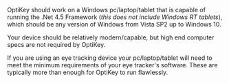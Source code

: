 OptiKey should work on a Windows pc/laptop/tablet that is capable of running the .Net 4.5 Framework (*this does not include Windows RT tablets*), which should be any version of Windows from Vista SP2 up to Windows 10. 

Your device should be relatively modern/capable, but high end computer specs are not required by OptiKey.

If you are using an eye tracking device your pc/laptop/tablet will need to meet the minimum requirements of your eye tracker's software. These are typically more than enough for OptiKey to run flawlessly.
